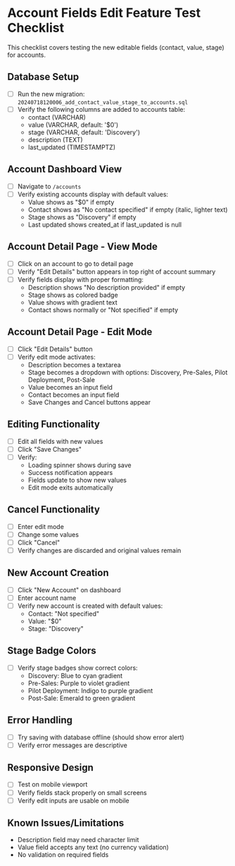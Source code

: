 # Account Fields Edit Feature Test Checklist

This checklist covers testing the new editable fields (contact, value, stage) for accounts.

## Database Setup
- [ ] Run the new migration: `20240718120006_add_contact_value_stage_to_accounts.sql`
- [ ] Verify the following columns are added to accounts table:
  - contact (VARCHAR)
  - value (VARCHAR, default: '$0')
  - stage (VARCHAR, default: 'Discovery')
  - description (TEXT)
  - last_updated (TIMESTAMPTZ)

## Account Dashboard View
- [ ] Navigate to `/accounts`
- [ ] Verify existing accounts display with default values:
  - Value shows as "$0" if empty
  - Contact shows as "No contact specified" if empty (italic, lighter text)
  - Stage shows as "Discovery" if empty
  - Last updated shows created_at if last_updated is null

## Account Detail Page - View Mode
- [ ] Click on an account to go to detail page
- [ ] Verify "Edit Details" button appears in top right of account summary
- [ ] Verify fields display with proper formatting:
  - Description shows "No description provided" if empty
  - Stage shows as colored badge
  - Value shows with gradient text
  - Contact shows normally or "Not specified" if empty

## Account Detail Page - Edit Mode
- [ ] Click "Edit Details" button
- [ ] Verify edit mode activates:
  - Description becomes a textarea
  - Stage becomes a dropdown with options: Discovery, Pre-Sales, Pilot Deployment, Post-Sale
  - Value becomes an input field
  - Contact becomes an input field
  - Save Changes and Cancel buttons appear

## Editing Functionality
- [ ] Edit all fields with new values
- [ ] Click "Save Changes"
- [ ] Verify:
  - Loading spinner shows during save
  - Success notification appears
  - Fields update to show new values
  - Edit mode exits automatically

## Cancel Functionality
- [ ] Enter edit mode
- [ ] Change some values
- [ ] Click "Cancel"
- [ ] Verify changes are discarded and original values remain

## New Account Creation
- [ ] Click "New Account" on dashboard
- [ ] Enter account name
- [ ] Verify new account is created with default values:
  - Contact: "Not specified"
  - Value: "$0"
  - Stage: "Discovery"

## Stage Badge Colors
- [ ] Verify stage badges show correct colors:
  - Discovery: Blue to cyan gradient
  - Pre-Sales: Purple to violet gradient
  - Pilot Deployment: Indigo to purple gradient
  - Post-Sale: Emerald to green gradient

## Error Handling
- [ ] Try saving with database offline (should show error alert)
- [ ] Verify error messages are descriptive

## Responsive Design
- [ ] Test on mobile viewport
- [ ] Verify fields stack properly on small screens
- [ ] Verify edit inputs are usable on mobile

## Known Issues/Limitations
- Description field may need character limit
- Value field accepts any text (no currency validation)
- No validation on required fields 